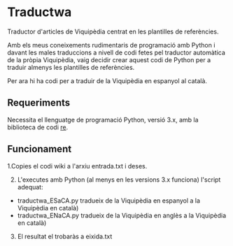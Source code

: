 # Traductwa
Traductor d'articles de Viquipèdia centrat en les plantilles de referències.

Amb els meus coneixements rudimentaris de programació amb Python i davant les males traduccions a nivell de codi fetes pel traductor automàtica de la pròpia Viquipèdia, vaig decidir crear aquest codi de Python per a traduir almenys les plantilles de referències.

Per ara hi ha codi per a traduir de la Viquipèdia en espanyol al català.

## Requeriments
Necessita el llenguatge de programació Python, versió 3.x, amb la biblioteca de codi [re](https://docs.python.org/3/library/re.html).

## Funcionament
 1.Copies el codi wiki a l'arxiu entrada.txt i deses.
 
 2. L'executes amb Python (al menys en les versions 3.x funciona) l'script adequat:
 * traductwa_ESaCA.py tradueix de la Viquipèdia en espanyol a la Viquipèdia en català)
 * traductwa_ENaCA.py tradueix de la Viquipèdia en anglès a la Viquipèdia en català) 
 3. El resultat el trobaràs a eixida.txt
